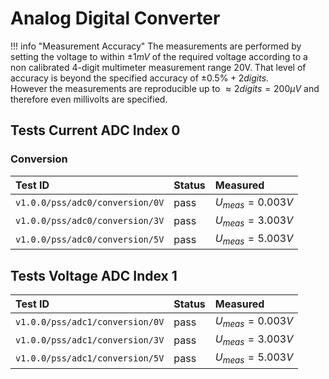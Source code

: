 # Analog Digital Converter

!!! info "Measurement Accuracy"
    The measurements are performed by setting the voltage to within $\pm 1mV$
    of the required voltage according to a non calibrated 4-digit multimeter
    measurement range 20V. That level of accuracy is beyond the specified
    accuracy of $\pm 0.5\% + 2 digits$.  
    However the measurements are reproducible up to $\approx 2 digits = 200 \mu
    V$ and therefore even millivolts are specified.

## Tests Current ADC Index 0

### Conversion

| Test ID | Status | Measured |
| :------ | ------ | :------- |
| `v1.0.0/pss/adc0/conversion/0V` | pass | $U_{meas} = 0.003V$ |
| `v1.0.0/pss/adc0/conversion/3V` | pass | $U_{meas} = 3.003V$ |
| `v1.0.0/pss/adc0/conversion/5V` | pass | $U_{meas} = 5.003V$ |

## Tests Voltage ADC Index 1

| Test ID | Status | Measured |
| :------ | ------ | :------- |
| `v1.0.0/pss/adc1/conversion/0V` | pass | $U_{meas} = 0.003V$ |
| `v1.0.0/pss/adc1/conversion/3V` | pass | $U_{meas} = 3.003V$ |
| `v1.0.0/pss/adc1/conversion/5V` | pass | $U_{meas} = 5.003V$ |
